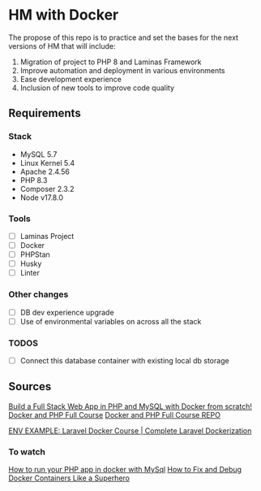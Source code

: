 # HM with Docker

The propose of this repo is to practice and set the bases for the next versions of HM that will include:

1. Migration of project to PHP 8 and Laminas Framework
2. Improve automation and deployment in various environments
3. Ease development experience
4. Inclusion of new tools to improve code quality

## Requirements

### Stack

- MySQL 5.7
- Linux Kernel 5.4
- Apache 2.4.56
- PHP 8.3
- Composer 2.3.2
- Node v17.8.0

### Tools

- [ ] Laminas Project
- [ ] Docker
- [ ] PHPStan
- [ ] Husky
- [ ] Linter

### Other changes

- [ ] DB dev experience upgrade
- [ ] Use of environmental variables on across all the stack

### TODOS

- [ ] Connect this database container with existing local db storage

## Sources

[Build a Full Stack Web App in PHP and MySQL with Docker from scratch!](https://www.youtube.com/watch?v=2Bxh5FNGznQ)
[Docker and PHP Full Course](https://www.youtube.com/playlist?list=PLQH1-k79HB396mS8xRQ5gih5iqkQw-4aV)
[Docker and PHP Full Course REPO](https://github.com/GaryClarke/docker-php/tree/develop)

[ENV EXAMPLE: Laravel Docker Course | Complete Laravel Dockerization](https://www.youtube.com/watch?v=WahJ91Nrgn0)

### To watch

[How to run your PHP app in docker with MySql](https://www.youtube.com/watch?v=ZFCR1nERKBk)
[How to Fix and Debug Docker Containers Like a Superhero](https://www.docker.com/blog/how-to-fix-and-debug-docker-containers-like-a-superhero/)